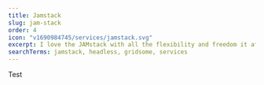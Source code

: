 ```yaml
---
title: Jamstack
slug: jam-stack
order: 4
icon: "v1690984745/services/jamstack.svg"
excerpt: I love the JAMstack with all the flexibility and freedom it affords. My favorite "stack" includes Gridsome, Nuxt or Svelte (depending on the project); Sanity Studio and Zeit Now.
searchTerms: jamstack, headless, gridsome, services
---
```

Test